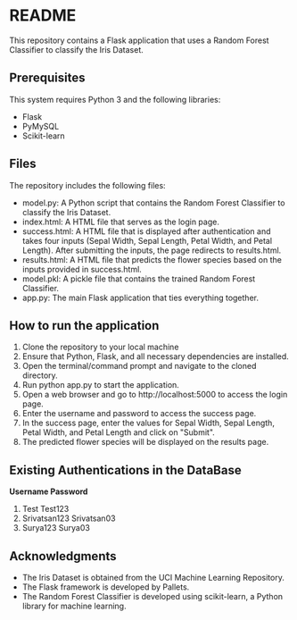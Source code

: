 # README
This repository contains a Flask application that uses a Random Forest Classifier to classify the Iris Dataset.

## Prerequisites
This system requires Python 3 and the following libraries:

- Flask
- PyMySQL
- Scikit-learn


## Files
The repository includes the following files:

- model.py: A Python script that contains the Random Forest Classifier to classify the Iris Dataset.
- index.html: A HTML file that serves as the login page.
- success.html: A HTML file that is displayed after authentication and takes four inputs (Sepal Width, Sepal Length, Petal Width, and Petal Length). After submitting the inputs, the page redirects to results.html.
- results.html: A HTML file that predicts the flower species based on the inputs provided in success.html.
- model.pkl: A pickle file that contains the trained Random Forest Classifier.
- app.py: The main Flask application that ties everything together.
## How to run the application

1. Clone the repository to your local machine
2. Ensure that Python, Flask, and all necessary dependencies are installed.
3. Open the terminal/command prompt and navigate to the cloned directory.
4. Run python app.py to start the application.
5. Open a web browser and go to http://localhost:5000 to access the login page.
6. Enter the username and password to access the success page.
7. In the success page, enter the values for Sepal Width, Sepal Length, Petal Width, and Petal Length and click on "Submit".
8. The predicted flower species will be displayed on the results page.

## Existing Authentications in the DataBase
**Username Password**
1. Test Test123
2. Srivatsan123 Srivatsan03
3. Surya123 Surya03

## Acknowledgments
- The Iris Dataset is obtained from the UCI Machine Learning Repository.
- The Flask framework is developed by Pallets.
- The Random Forest Classifier is developed using scikit-learn, a Python library for machine learning.
